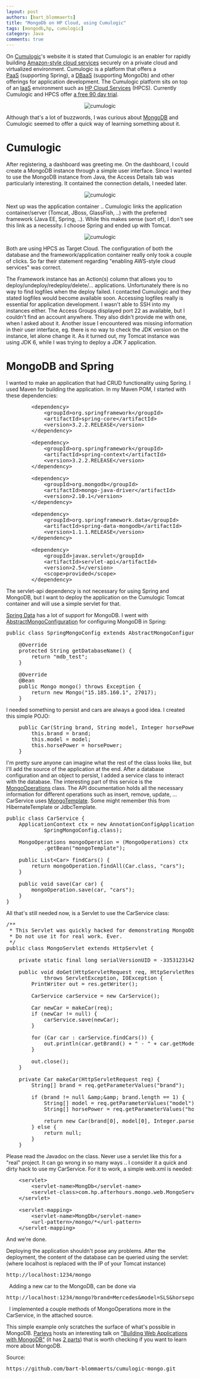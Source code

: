 ```yaml
---
layout: post
authors: [bart_blommaerts]
title: "MongoDb on HP Cloud, using Cumulogic"
tags: [mongodb,hp, cumulogic]
category: Java
comments: true
---
```


On <a title="Cumulogic" href="http://www.cumulogic.com/" target="_blank">Cumulogic</a>'s website it is stated that Cumulogic is an enabler for rapidly building <a title="AWS" href="http://aws.amazon.com/" target="_blank">Amazon-style cloud services</a> securely on a private cloud and virtualized environment. Cumulogic is a platform that offers a <a title="PaaS" href="http://en.wikipedia.org/wiki/Platform_as_a_service" target="_blank">PaaS</a> (supporting Spring), a <a title="DBaaS" href="http://en.wikipedia.org/wiki/Cloud_database" target="_blank">DBaaS</a> (supporting MongoDb) and other offerings for application development. The Cumulogic platform sits on top of an <a title="IaaS" href="http://en.wikipedia.org/wiki/Cloud_computing#Infrastructure_as_a_service_.28IaaS.29" target="_blank">IaaS</a> environment such as <a title="HPCS" href="https://www.hpcloud.com/" target="_blank">HP Cloud Services</a> (HPCS). Currently Cumulogic and HPCS offer <a title="Cumulogic on HPCS" href="http://hpcloud.cumulogic.com/cl/" target="_blank">a free 90 day trial</a>.

<p style="text-align: center;">  
  <img class="image fit" alt="cumulogic" src="/img/older/hpcs.jpg">
</p>

Although that's a lot of buzzwords, I was curious about <a title="MongoDb" href=" http://www.mongodb.org/" target="_blank">MongoDB</a> and Cumulogic seemed to offer a quick way of learning something about it.
<h1>Cumulogic</h1>
After registering, a dashboard was greeting me. On the dashboard, I could create a MongoDB instance through a simple user interface. Since I wanted to use the MongoDB instance from Java, the Access Details tab was particularly interesting. It contained the connection details, I needed later.

<p style="text-align: center;">  
  <img class="image fit" alt="cumulogic" src="/img/older/mongo1.jpg">
</p>

Next up was the application container .. Cumulogic links the application container/server (Tomcat, JBoss, GlassFish, ..) with the preferred framework (Java EE, Spring, ..). While this makes sense (sort of), I don't see this link as a necessity. I choose Spring and ended up with Tomcat.

<p style="text-align: center;">  
  <img class="image fit" alt="cumulogic" src="/img/older/tomcat.jpg">
</p>

Both are using HPCS as Target Cloud. The configuration of both the database and the framework/application container really only took a couple of clicks. So far their statement regarding "enabling AWS-style cloud services" was correct.

The Framework instance has an Action(s) column that allows you to deploy/undeploy/redeploy/delete/... applications. Unfortunately there is no way to find logfiles when the deploy failed. I contacted Cumulogic and they stated logfiles would become available soon. Accessing logfiles really is essential for application development. I wasn't able to SSH into my instances either. The Access Groups displayed port 22 as available, but I couldn't find an account anywhere. They also didn't provide me with one, when I asked about it. Another issue I encountered was missing information in their user interface, eg. there is no way to check the JDK version on the instance, let alone change it. As it turned out, my Tomcat instance was using JDK 6, while I was trying to deploy a JDK 7 application.
<h1>MongoDB and Spring</h1>
I wanted to make an application that had CRUD functionality using Spring. I used Maven for building the application. In my Maven POM, I started with these dependencies:

<pre>
        &lt;dependency&gt;
            &lt;groupId&gt;org.springframework&lt;/groupId&gt;
            &lt;artifactId&gt;spring-core&lt;/artifactId&gt;
            &lt;version&gt;3.2.2.RELEASE&lt;/version&gt;
        &lt;/dependency&gt;

        &lt;dependency&gt;
            &lt;groupId&gt;org.springframework&lt;/groupId&gt;
            &lt;artifactId&gt;spring-context&lt;/artifactId&gt;
            &lt;version&gt;3.2.2.RELEASE&lt;/version&gt;
        &lt;/dependency&gt;

        &lt;dependency&gt;
            &lt;groupId&gt;org.mongodb&lt;/groupId&gt;
            &lt;artifactId&gt;mongo-java-driver&lt;/artifactId&gt;
            &lt;version&gt;2.10.1&lt;/version&gt;
        &lt;/dependency&gt;

        &lt;dependency&gt;
            &lt;groupId&gt;org.springframework.data&lt;/groupId&gt;
            &lt;artifactId&gt;spring-data-mongodb&lt;/artifactId&gt;
            &lt;version&gt;1.1.1.RELEASE&lt;/version&gt;
        &lt;/dependency&gt;

        &lt;dependency&gt;
            &lt;groupId&gt;javax.servlet&lt;/groupId&gt;
            &lt;artifactId&gt;servlet-api&lt;/artifactId&gt;
            &lt;version&gt;2.5&lt;/version&gt;
            &lt;scope&gt;provided&lt;/scope&gt;
        &lt;/dependency&gt;
</pre>

The servlet-api dependency is not necessary for using Spring and MongoDB, but I want to deploy the application on the Cumulogic Tomcat container and will use a simple servlet for that.

<a title="Spring Data" href="http://www.springsource.org/taxonomy/term/29" target="_blank">Spring Data</a> has a lot of support for MongoDB. I went with <a title="AbstractMongoConfiguration" href="http://static.springsource.org/spring-data/data-document/docs/1.0.0.BUILD-SNAPSHOT/spring-data-mongodb/apidocs/org/springframework/data/document/mongodb/config/AbstractMongoConfiguration.html" target="_blank">AbstractMongoConfiguration</a> for configuring MongoDB in Spring:

<pre>
public class SpringMongoConfig extends AbstractMongoConfiguration {

    @Override
    protected String getDatabaseName() {
        return &quot;mdb_test&quot;;
    }

    @Override
    @Bean
    public Mongo mongo() throws Exception {
        return new Mongo(&quot;15.185.160.1&quot;, 27017);
    }
</pre>

I needed something to persist and cars are always a good idea. I created this simple POJO:

<pre>
    public Car(String brand, String model, Integer horsePower) {
        this.brand = brand;
        this.model = model;
        this.horsePower = horsePower;
    }
</pre>

I'm pretty sure anyone can imagine what the rest of the class looks like, but I'll add the source of the application at the end. After a database configuration and an object to persist, I added a service class to interact with the database. The interesting part of this service is the <a title="MongoOperations" href="http://static.springsource.org/spring-data/mongodb/docs/current/api/org/springframework/data/mongodb/core/MongoOperations.html" target="_blank">MongoOperations</a> class. The API documentation holds all the necessary information for different operations such as insert, remove, update, ... CarService uses <a href="http://static.springsource.org/spring-data/mongodb/docs/current/api/org/springframework/data/mongodb/core/MongoTemplate.html" title="MongoTemplate" target="_blank">MongoTemplate</a>. Some might remember this from HibernateTemplate or JdbcTemplate.

<pre>
public class CarService {
    ApplicationContext ctx = new AnnotationConfigApplicationContext(
            SpringMongoConfig.class);

    MongoOperations mongoOperation = (MongoOperations) ctx
            .getBean(&quot;mongoTemplate&quot;);

    public List&lt;Car&gt; findCars() {
        return mongoOperation.findAll(Car.class, &quot;cars&quot;);
    }

    public void save(Car car) {
        mongoOperation.save(car, &quot;cars&quot;);
    }
}
</pre>

All that's still needed now, is a Servlet to use the CarService class:

<pre>
/**
 * This Servlet was quickly hacked for demonstrating MongoDb.&lt;br /&gt;
 * Do not use it for real work. Ever.
 */
public class MongoServlet extends HttpServlet {

    private static final long serialVersionUID = -3353123142320733735L;

    public void doGet(HttpServletRequest req, HttpServletResponse res)
            throws ServletException, IOException {
        PrintWriter out = res.getWriter();

        CarService carService = new CarService();

        Car newCar = makeCar(req);
        if (newCar != null) {
            carService.save(newCar);
        }

        for (Car car : carService.findCars()) {
            out.println(car.getBrand() + &quot; - &quot; + car.getModel() + &quot; - &quot; + car.getHorsePower());
        }

        out.close();
    }

    private Car makeCar(HttpServletRequest req) {
        String[] brand = req.getParameterValues(&quot;brand&quot;);

        if (brand != null &amp;amp;&amp;amp; brand.length == 1) {
            String[] model = req.getParameterValues(&quot;model&quot;);
            String[] horsePower = req.getParameterValues(&quot;horsepower&quot;);

            return new Car(brand[0], model[0], Integer.parseInt(horsePower[0]));
        } else {
            return null;
        }
    }
</pre>

Please read the Javadoc on the class. Never use a servlet like this for a "real" project. It can go wrong in so many ways .. I consider it a quick and dirty hack to use my CarService. For it to work, a simple web.xml is needed:

<pre>
    &lt;servlet&gt;
        &lt;servlet-name&gt;MongDb&lt;/servlet-name&gt;
        &lt;servlet-class&gt;com.hp.afterhours.mongo.web.MongoServlet&lt;/servlet-class&gt;
    &lt;/servlet&gt;

    &lt;servlet-mapping&gt;
        &lt;servlet-name&gt;MongDb&lt;/servlet-name&gt;
        &lt;url-pattern&gt;/mongo/*&lt;/url-pattern&gt;
    &lt;/servlet-mapping&gt;
</pre>

And we're done.

Deploying the application shouldn't pose any problems. After the deployment, the content of the database can be queried using the servlet: (where localhost is replaced with the IP of your Tomcat instance)
<pre>http://localhost:1234/mongo</pre>
&nbsp;
Adding a new car to the MongoDB, can be done via
<pre>http://localhost:1234/mongo?brand=Mercedes&amp;model=SLS&amp;horsepower=583</pre>
&nbsp;
I implemented a couple methods of MongoOperations more in the CarService, in the attached source.

This simple example only scratches the surface of what's possible in MongoDB. <a title="Parleys" href="http://www.parleys.com/" target="_blank">Parleys</a> hosts an interesting talk on <a title="MongoDB" href="http://parleys.com/#st=5&amp;id=2219&amp;sl=1" target="_blank">"Building Web Applications with MongoDB"</a> (it has <a title="MongoDB" href="http://parleys.com/#st=5&amp;id=2220" target="_blank">2 parts</a>) that is worth checking if you want to learn more about MongoDB.

Source: 
<pre>
https://github.com/bart-blommaerts/cumulogic-mongo.git
</pre>